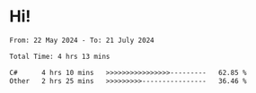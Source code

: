 # Hi!

<!--START_SECTION:waka-->

```txt
From: 22 May 2024 - To: 21 July 2024

Total Time: 4 hrs 13 mins

C#      4 hrs 10 mins   >>>>>>>>>>>>>>>>---------   62.85 %
Other   2 hrs 25 mins   >>>>>>>>>----------------   36.46 %
```

<!--END_SECTION:waka-->
